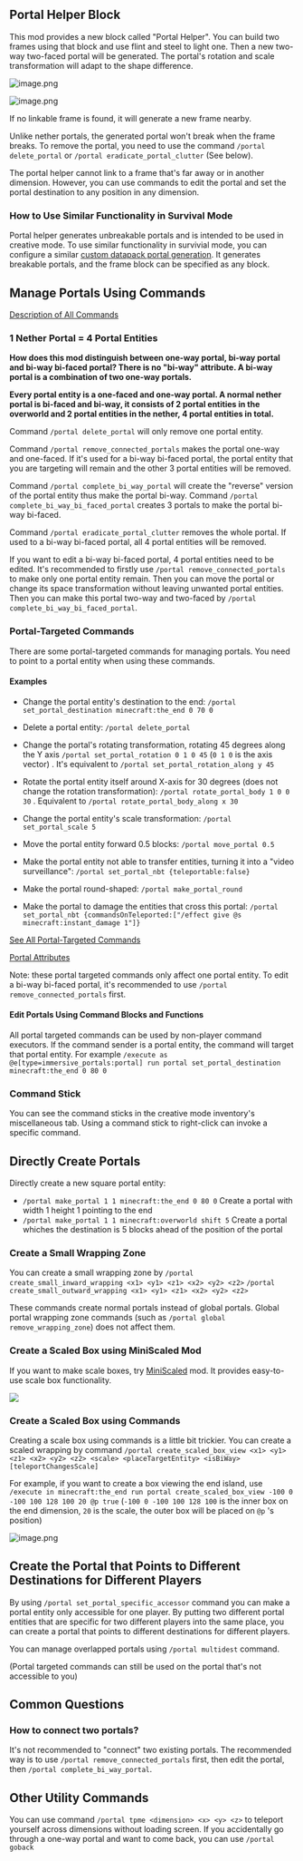 


## Portal Helper Block

This mod provides a new block called "Portal Helper".
You can build two frames using that block and use flint and steel to light one. Then a new two-way two-faced portal will be generated. The portal's rotation and scale transformation will adapt to the shape difference.

![image.png](https://i.loli.net/2021/11/20/r3kjeCpyuFEbIBX.png)

![image.png](https://i.loli.net/2021/11/20/SGnbtJe35TPo1rC.png)

If no linkable frame is found, it will generate a new frame nearby.

Unlike nether portals, the generated portal won't break when the frame breaks. To remove the portal, you need to use the command `/portal delete_portal` or `/portal eradicate_portal_clutter` (See below).

The portal helper cannot link to a frame that's far away or in another dimension. However, you can use commands to edit the portal and set the portal destination to any position in any dimension.

### How to Use Similar Functionality in Survival Mode

Portal helper generates unbreakable portals and is intended to be used in creative mode. To use similar functionality in survivial mode, you can configure a similar [custom datapack portal generation](https://github.com/qouteall/ImmersivePortalsMod/wiki/Datapack-Based-Custom-Portal-Generation#portal_helper_likejson-a-diamond-portal-that-links-to-the-nearby-same-shaped-portal-in-the-same-dimension-similar-to-portal-helper-but-breakable). It generates breakable portals, and the frame block can be specified as any block.

## Manage Portals Using Commands

[Description of All Commands](https://github.com/qouteall/ImmersivePortalsMod/wiki/Commands-Reference)

### 1 Nether Portal = 4 Portal Entities

**How does this mod distinguish between one-way portal, bi-way portal and bi-way bi-faced portal? There is no "bi-way" attribute. A bi-way portal is a combination of two one-way portals.**

**Every portal entity is a one-faced and one-way portal. A normal nether portal is bi-faced and bi-way, it consists of 2 portal entities in the overworld and 2 portal entities in the nether, 4 portal entities in total.**

Command `/portal delete_portal` will only remove one portal entity.

Command `/portal remove_connected_portals` makes the portal one-way and one-faced.
If it's used for a bi-way bi-faced portal, the portal entity that you are targeting will remain and the other 3 portal entities will be removed.

Command `/portal complete_bi_way_portal` will create the "reverse" version of the portal entity thus make the portal bi-way. Command `/portal complete_bi_way_bi_faced_portal` creates 3 portals to make the portal bi-way bi-faced.

Command `/portal eradicate_portal_clutter` removes the whole portal. If used to a bi-way bi-faced portal, all 4 portal entities will be removed.

If you want to edit a bi-way bi-faced portal, 4 portal entities need to be edited. It's recommended to firstly use `/portal remove_connected_portals` to make only one portal entity remain. Then you can move the portal or change its space transformation without leaving unwanted portal entities. Then you can make this portal two-way and two-faced by `/portal complete_bi_way_bi_faced_portal`.

### Portal-Targeted Commands

There are some portal-targeted commands for managing portals. You need to point to a portal entity when using these commands.

#### Examples

- Change the portal entity's destination to the end: `/portal set_portal_destination minecraft:the_end 0 70 0`

- Delete a portal entity: `/portal delete_portal`

- Change the portal's rotating transformation, rotating 45 degrees along the Y axis `/portal set_portal_rotation 0 1 0 45` (`0 1 0` is the axis vector) . It's equivalent to `/portal set_portal_rotation_along y 45`

- Rotate the portal entity itself around X-axis for 30 degrees (does not change the rotation transformation): `/portal rotate_portal_body 1 0 0 30` . Equivalent to `/portal rotate_portal_body_along x 30`

- Change the portal entity's scale transformation: `/portal set_portal_scale 5`

- Move the portal entity forward 0.5 blocks: `/portal move_portal 0.5`

- Make the portal entity not able to transfer entities, turning it into a "video surveillance": `/portal set_portal_nbt {teleportable:false}`

- Make the portal round-shaped: `/portal make_portal_round`

- Make the portal to damage the entities that cross this portal: `/portal set_portal_nbt {commandsOnTeleported:["/effect give @s minecraft:instant_damage 1"]}`

[See All Portal-Targeted Commands](https://github.com/qouteall/ImmersivePortalsMod/wiki/Commands-Reference#portal-targeted-commands)

[Portal Attributes](https://github.com/qouteall/ImmersivePortalsMod/wiki/Portal-Attributes)

Note: these portal targeted commands only affect one portal entity. To edit a bi-way bi-faced portal, it's recommended to use `/portal remove_connected_portals` first.

#### Edit Portals Using Command Blocks and Functions
All portal targeted commands can be used by non-player command executors. If the command sender is a portal entity, the command will target that portal entity. For example `/execute as @e[type=immersive_portals:portal] run portal set_portal_destination minecraft:the_end 0 80 0`

### Command Stick
You can see the command sticks in the creative mode inventory's miscellaneous tab. Using a command stick to right-click can invoke a specific command.

## Directly Create Portals

Directly create a new square portal entity: 
- `/portal make_portal 1 1 minecraft:the_end 0 80 0` Create a portal with width 1 height 1 pointing to the end
- `/portal make_portal 1 1 minecraft:overworld shift 5` Create a portal whiches the destination is 5 blocks ahead of the position of the portal

### Create a Small Wrapping Zone
You can create a small wrapping zone by `/portal create_small_inward_wrapping <x1> <y1> <z1> <x2> <y2> <z2>` `/portal create_small_outward_wrapping <x1> <y1> <z1> <x2> <y2> <z2>`

These commands create normal portals instead of global portals. Global portal wrapping zone commands (such as `/portal global remove_wrapping_zone`) does not affect them.

### Create a Scaled Box using MiniScaled Mod

If you want to make scale boxes, try [MiniScaled](https://github.com/qouteall/MiniScaledMod/blob/1.17/README.md) mod. It provides easy-to-use scale box functionality.

![](https://i.loli.net/2021/09/30/J9bBF82tRu5yIkW.png)

### Create a Scaled Box using Commands

Creating a scale box using commands is a little bit trickier. You can create a scaled wrapping by command `/portal create_scaled_box_view <x1> <y1> <z1> <x2> <y2> <z2> <scale> <placeTargetEntity> <isBiWay> [teleportChangesScale]`

For example, if you want to create a box viewing the end island, use `/execute in minecraft:the_end run portal create_scaled_box_view -100 0 -100 100 128 100 20 @p true`
(`-100 0 -100 100 128 100` is the inner box on the end dimension, `20` is the scale, the outer box will be placed on `@p` 's position)

![image.png](https://i.loli.net/2021/11/20/n3zO8CYdRoMc2bl.png)

## Create the Portal that Points to Different Destinations for Different Players
By using `/portal set_portal_specific_accessor` command you can make a portal entity only accessible for one player. By putting two different portal entities that are specific for two different players into the same place, you can create a portal that points to different destinations for different players.

You can manage overlapped portals using `/portal multidest` command.

(Portal targeted commands can still be used on the portal that's not accessible to you)

## Common Questions

### How to connect two portals?
It's not recommended to "connect" two existing portals. The recommended way is to use `/portal remove_connected_portals` first, then edit the portal, then `/portal complete_bi_way_portal`.

## Other Utility Commands

You can use command `/portal tpme <dimension> <x> <y> <z>` to teleport yourself across dimensions without loading screen. If you accidentally go through a one-way portal and want to come back, you can use `/portal goback`